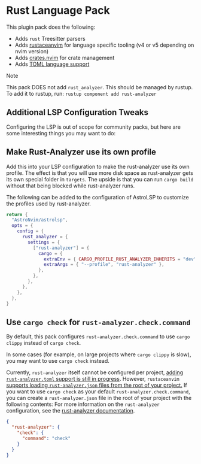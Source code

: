 # Rust Language Pack

This plugin pack does the following:

- Adds `rust` Treesitter parsers
- Adds [rustaceanvim](https://github.com/mrcjkb/rustaceanvim) for language specific tooling (v4 or v5 depending on nvim version)
- Adds [crates.nvim](https://github.com/Saecki/crates.nvim) for crate management
- Adds [TOML language support](../toml)

> [!NOTE]
> This pack DOES not add `rust_analyzer`. This should be managed by rustup. To add it to rustup, run: `rustup component add rust-analyzer`

## Additional LSP Configuration Tweaks

Configuring the LSP is out of scope for community packs, but here are some interesting things you
may want to do:

## Make Rust-Analyzer use its own profile

Add this into your LSP configuration to make the rust-analyzer use its own profile. The effect is
that you will use more disk space as rust-analyzer gets its own special folder in `targets`. The
upside is that you can run `cargo build` without that being blocked while rust-analyzer runs.

The following can be added to the configuration of AstroLSP to customize the profiles used by rust-analyzer.

```lua
return {
  "AstroNvim/astrolsp",
  opts = {
    config = {
      rust_analyzer = {
        settings = {
          ["rust-analyzer"] = {
            cargo = {
              extraEnv = { CARGO_PROFILE_RUST_ANALYZER_INHERITS = "dev" },
              extraArgs = { "--profile", "rust-analyzer" },
            },
          },
        },
      },
    },
  },
}
```

## Use `cargo check` for `rust-analyzer.check.command`

By default, this pack configures `rust-analyzer.check.command` to use `cargo clippy` instead of `cargo check`.

In some cases (for example, on large projects where `cargo clippy` is slow), you may want to use `cargo check` instead.

Currently, `rust-analyzer` itself cannot be configured per project, [adding `rust-analyzer.toml` support is still in progress](https://github.com/rust-lang/rust-analyzer/issues/13529).
However, `rustaceanvim` [supports loading `rust-analyzer.json` files from the root of your project.](https://github.com/mrcjkb/rustaceanvim#how-to-dynamically-load-different-rust-analyzer-settings-per-project)
If you want to use `cargo check` as your default `rust-analyzer.check.command`, you can create a `rust-analyzer.json` file in the root of your project with the following contents:
For more information on the `rust-analyzer` configuration, see the [rust-analyzer documentation](https://rust-analyzer.github.io/manual.html#configuration).

```json
{
  "rust-analyzer": {
    "check": {
      "command": "check"
    }
  }
}
```
